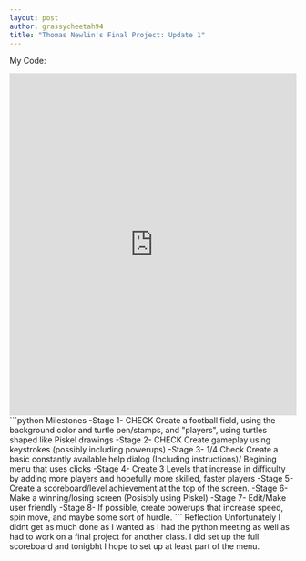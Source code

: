 ```yaml
---
layout: post
author: grassycheetah94
title: "Thomas Newlin's Final Project: Update 1"
---
```

My Code:

<iframe src="https://trinket.io/embed/python/7061ab9d72" width="100%" height="600" frameborder="0" marginwidth="0" marginheight="0" allowfullscreen></iframe>
```python
Milestones
-Stage 1- CHECK
Create a football field, using the background color and turtle pen/stamps, and "players", using turtles shaped like Piskel drawings
-Stage 2- CHECK
Create gameplay using keystrokes (possibly including powerups)
-Stage 3- 1/4 Check
Create a basic constantly available help dialog (Including instructions)/ Begining menu that uses clicks
-Stage 4-
Create 3 Levels that increase in difficulty by adding more players and hopefully more skilled, faster players
-Stage 5-
Create a scoreboard/level achievement at the top of the screen. 
-Stage 6-
Make a winning/losing screen (Posisbly using Piskel)
-Stage 7-
Edit/Make user friendly
-Stage 8-
If possible, create powerups that increase speed, spin move, and maybe some sort of hurdle.
```
Reflection
Unfortunately I didnt get as much done as I wanted as I had the python meeting as well as had to work on a final project for another class.
I did set up the full scoreboard and tonigbht I hope to set up at least part of the menu. 
